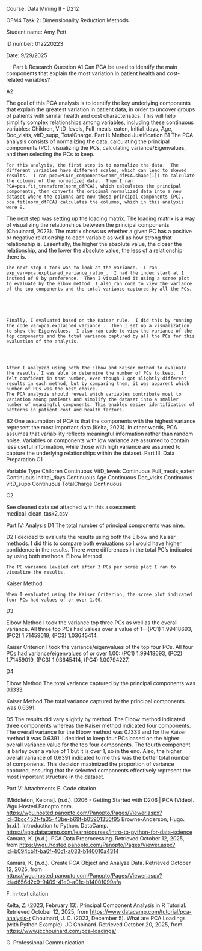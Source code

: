
Course: Data Mining II - D212

OFM4 Task 2: Dimensionality Reduction Methods
 
Student name: Amy Pett
 
ID number: 012220223
 
Date: 9/29/2025

 
Part I: Research Question
A1 
	Can PCA be used to identify the main components that explain the most variation in patient health and cost-related variables?

A2 

The goal of this PCA analysis is to identify the key underlying components that explain the greatest variation in patient data, in order to uncover groups of patients with similar health and cost characteristics. This will help simplify complex relationships among variables, including these continuous variables: Children, VitD_levels, Full_meals_eaten, Initial_days, Age, Doc_visits, vitD_supp, TotalCharge.
Part II: Method Justification
B1 
	The PCA analysis consists of normalizing the data, calculating the principal components (PC), visualizing the PCs, calculating variance/Eigenvalues, and then selecting the PCs to keep. 

	For this analysis, the first step is to normalize the data.  The different variables have different scales, which can lead to skewed results.  I ran pca=PCA(n_components=nomr_dfPCA.shape[1]) to calculate the columns of the normalized data.  Then I ran PCA=pca.fit_transform(norm_dfPCA), which calculates the principal components, then converts the original normalized data into a new dataset where the columns are now these principal components (PC).  pca.fit(norm_dfPCA) calculates the columns, which in this analysis were 9.
 
The next step was setting up the loading matrix.  The loading matrix is a way of visualizing the relationships between the principal components (Chouinard, 2023). The matrix shows us whether a given PC has a positive or negative relationship to each variable as well as how strong that relationship is.  Essentially, the higher the absolute value, the closer the relationship, and the lower the absolute value, the less of a relationship there is. 
 
	The next step I took was to look at the variance.  I ran exp_var=pca.explianed_variance_ratio_.  I had the index start at 1 instead of 0 by preference.  Then I visualized it using a scree plot to evaluate by the elbow method. I also ran code to view the variance of the top components and the total variance captured by all the PCs.
 
 
 

 
	Finally, I evaluated based on the Kaiser rule.  I did this by running the code var=pca.explained_variance_.  Then I set up a visualization to show the Eigenvalues.  I also ran code to view the variance of the top components and the total variance captured by all the PCs for this evaluation of the analysis.
 
 

 
	After I analyzed using both the Elbow and Kaiser method to evaluate the results, I was able to determine the number of PCs to keep.  I felt confident in that number, even though I got slightly different results in each method, but by comparing them, it was apparent which number of PCs was the best choice. 
	The PCA analysis should reveal which variables contribute most to variation among patients and simplify the dataset into a smaller number of meaningful components. This enables easier identification of patterns in patient cost and health factors.
B2 
One assumption of PCA is that the components with the highest variance represent the most important data (Kelta, 2023).  In other words, PCA assumes that variability reflects meaningful information rather than random noise. Variables or components with low variance are assumed to contain less useful information, while those with high variance are assumed to capture the underlying relationships within the dataset.
Part III: Data Preparation
C1  

Variable	Type
Children	Continuous
VitD_levels	Continuous
Full_meals_eaten	Continuous
Initital_days	Continuous
Age	Continuous
Doc_visits	Continuous
vitD_supp	Continuous
TotalCharge	Continuous


C2 

See cleaned data set attached with this assessment: medical_clean_task2.csv

 
Part IV: Analysis
D1 
	The total number of principal components was nine. 

 

D2 
	I decided to evaluate the results using both the Elbow and Kaiser methods.  I did this to compare both evaluations so I would have higher confidence in the results. There were differences in the total PC’s indicated by using both methods.
Elbow Method

	The PC variance leveled out after 3 PCs per scree plot I ran to visualize the results.
 
Kaiser Method

	When I evaluated using the Kaiser Criterion, the scree plot indicated four PCs had values of or over 1.00.  
D3 

Elbow Method
I took the variance top three PCs as well as the overall variance.  All three top PCs had values over a value of 1—(PC1) 1.99418693, (PC2) 1.71459019, (PC3) 1.03645414. 
 

Kaiser Criterion
I took the variance/eigenvalues of the top four PCs. All four PCs had variance/eigenvalues of or over 1.00:  (PC1) 1.99418693, (PC2) 1.71459019, (PC3) 1.03645414, (PC4) 1.00794227. 
 
D4 

Elbow Method
	The total variance captured by the principal components was 0.1333.
 

Kaiser Method
	The total variance captured by the principal components was 0.6391.
 

D5 
	The results did vary slightly by method.  The Elbow method indicated three components whereas the Kaiser method indicated four components.  The overall variance for the Elbow method was 0.1333 and for the Kaiser method it was 0.6391.  I decided to keep four PCs based on the higher overall variance value for the top four components.  The fourth component is barley over a value of 1 but it is over 1, so in the end.  Also, the higher overall variance of 0.6391 indicated to me this was the better total number of components. This decision maximized the proportion of variance captured, ensuring that the selected components effectively represent the most important structure in the dataset.
 
Part V: Attachments
E.  Code citation
 
[Middleton, Keiona]. (n.d.). D206 - Getting Started with D206 | PCA [Video]. Wgu.Hosted.Panopto.com. https://wgu.hosted.panopto.com/Panopto/Pages/Viewer.aspx?id=3bcc452f-fa35-43be-b69f-b05901356f95
Browne-Anderson, Hugo. (n.d.). Introduction to Python. DataCamp. https://app.datacamp.com/learn/courses/intro-to-python-for-data-science
Kamara, K. (n.d.). PCA Data Preprocessing. Retrieved October 12, 2025, from https://wgu.hosted.panopto.com/Panopto/Pages/Viewer.aspx?id=b094cb1f-ba6f-40c1-a033-b140010a4314

Kamara, K. (n.d.). Create PCA Object and Analyze Data. Retrieved October 12, 2025, from https://wgu.hosted.panopto.com/Panopto/Pages/Viewer.aspx?id=d656d2c9-9409-41e0-a01c-b14001099afa

F.  In-text citation
 
Kelta, Z. (2023, February 13). Principal Component Analysis in R Tutorial. Retrieved October 12, 2025, from https://www.datacamp.com/tutorial/pca-analysis-r
Chouinard, J. C. (2023, December 5). What are PCA Loadings (with Python Example). JC Choinard. Retrieved October 20, 2025, from https://www.jcchouinard.com/pca-loadings/

G.  Professional Communication


